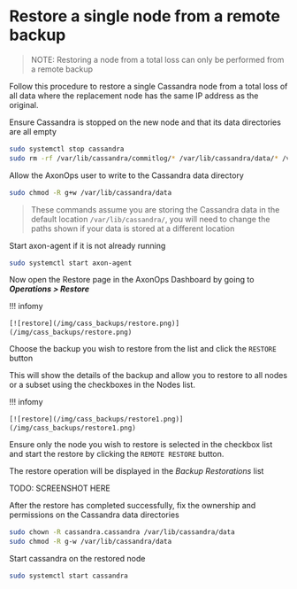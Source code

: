 # Restore a single node from a remote backup

> NOTE: Restoring a node from a total loss can only be performed from a remote backup

Follow this procedure to restore a single Cassandra node from a total loss of all data where the replacement node
has the same IP address as the original.

Ensure Cassandra is stopped on the new node and that its data directories are all empty
```bash
sudo systemctl stop cassandra
sudo rm -rf /var/lib/cassandra/commitlog/* /var/lib/cassandra/data/* /var/lib/cassandra/hints/* /var/lib/cassandra/saved_caches/*
```

Allow the AxonOps user to write to the Cassandra data directory
```bash
sudo chmod -R g+w /var/lib/cassandra/data
```

> These commands assume you are storing the Cassandra data in the default location `/var/lib/cassandra/`, you will
> need to change the paths shown if your data is stored at a different location

Start axon-agent if it is not already running
```bash
sudo systemctl start axon-agent
```

Now open the Restore page in the AxonOps Dashboard by going to ***Operations > Restore***

!!! infomy

    [![restore](/img/cass_backups/restore.png)](/img/cass_backups/restore.png)

Choose the backup you wish to restore from the list and click the `RESTORE` button

This will show the details of the backup and allow you to restore to all nodes or a subset using the checkboxes in the Nodes list.

!!! infomy

    [![restore](/img/cass_backups/restore1.png)](/img/cass_backups/restore1.png)

Ensure only the node you wish to restore is selected in the checkbox list and start the restore by clicking the
`REMOTE RESTORE` button.

The restore operation will be displayed in the *Backup Restorations* list

TODO: SCREENSHOT HERE

After the restore has completed successfully, fix the ownership and permissions on the Cassandra data directories
```bash
sudo chown -R cassandra.cassandra /var/lib/cassandra/data
sudo chmod -R g-w /var/lib/cassandra/data
```

Start cassandra on the restored node
```bash
sudo systemctl start cassandra
```
